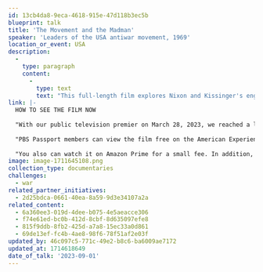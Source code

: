 ```yaml
---
id: 13cb4da8-9eca-4618-915e-47d118b3ec5b
blueprint: talk
title: 'The Movement and the Madman'
speaker: 'Leaders of the USA antiwar movement, 1969'
location_or_event: USA
description:
  -
    type: paragraph
    content:
      -
        type: text
        text: "This full-length film explores Nixon and Kissinger's engagement with the antiwar movement of the late 1960's. Especially during this time of war and a crucial presidential election, it's important to share the core message of this film: it's about the power of protest and the necessity to stay engaged.\_"
link: |-
  HOW TO SEE THE FILM NOW
   
  "With our public television premier on March 28, 2023, we reached a large national, primetime audience  --  over half a million viewers. The audience continues to grow as local PBS stations rebroadcast the film.
   
  "PBS Passport members can view the film free on the American Experience website. It is also free to view on Kanopy through local public libraries and colleges that offer that streaming service.
   
  "You also can watch it on Amazon Prime for a small fee. In addition, Chapter One  --  the opening 12 minutes of our film  --  is on The American Experience YouTube page (https://www.youtube.com/watch?v=PfhHcq-IUQo&t=4s) where it has nearly 100,000 views."
image: image-1711645108.png
collection_type: documentaries
challenges:
  - war
related_partner_initiatives:
  - 2d25bdca-0661-40ea-8a59-9d3e34107a2a
related_content:
  - 6a360ee3-019d-4dee-b075-4e5aeacce306
  - f74e61ed-bc0b-412d-8cbf-8d635097efe8
  - 815f9ddb-8fb2-425d-a7a8-15ec33a0d861
  - 69de13ef-fc4b-4ae8-98f6-78f51af2e03f
updated_by: 46c097c5-771c-49e2-b8c6-ba6009ae7172
updated_at: 1714618649
date_of_talk: '2023-09-01'
---
```

